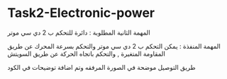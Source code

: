 # Task2-Electronic-power




المهمة الثانية المطلوبة : دائرة للتحكم ب 2 دي سي موتر 

المهمة المنفذة : يمكن التحكم ب 2 دي سي موتر والتحكم بسرعة المحرك عن طريق المقاومة المتغيرة , والتحكم باتجاه الحركة عن طريق السويتش 

طريق التوصيل موضحة في الصورة المرفقه 
وتم اضافة توضيحات في الكود 
